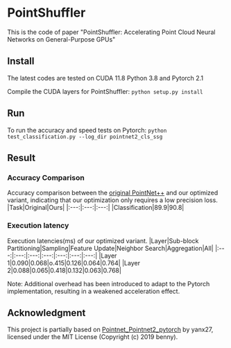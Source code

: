 # PointShuffler
This is the code of paper "PointShuffler: Accelerating Point Cloud Neural Networks on General-Purpose GPUs"
 
## Install
The latest codes are tested on CUDA 11.8  Python 3.8 and Pytorch 2.1

Compile the CUDA layers for PointShuffler:
```python setup.py install```

## Run
To run the accuracy and speed tests on Pytorch:
```python test_classification.py --log_dir pointnet2_cls_ssg```

## Result
### Accuracy Comparison
Accuracy comparison between the [original PointNet++](https://github.com/horizon-research/efficient-deep-learning-for-point-clouds) and our optimized variant, indicating that our optimization only requires a low precision loss.
|Task|Original|Ours|
|:---:|:---:|:---:|
|Classification|89.9|90.8|

### Execution latency
Execution latencies(ms) of our optimized variant.
|Layer|Sub-block Partitioning|Sampling|Feature Update|Neighbor Search|Aggregation|All|
|:---:|:---:|:---:|:---:|:---:|:---:|:---:|
|Layer 1|0.090|0.068|o.415|0.126|0.064|0.764|
|Layer 2|0.088|0.065|0.418|0.132|0.063|0.768|

Note: Additional overhead has been introduced to adapt to the Pytorch implementation, resulting in a weakened acceleration effect.

## Acknowledgment
This project is partially based on [Pointnet_Pointnet2_pytorch](https://github.com/yanx27/Pointnet_Pointnet2_pytorch) by yanx27, licensed under the MIT License (Copyright (c) 2019 benny).




